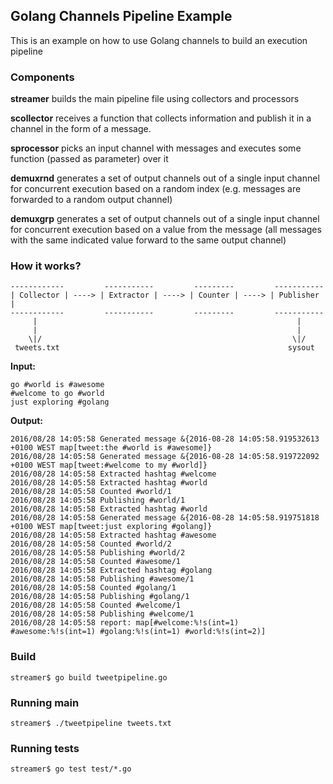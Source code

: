 ## Golang Channels Pipeline Example

This is an example on how to use Golang channels to build an execution pipeline

### Components
**streamer** builds the main pipeline file using collectors and processors

**scollector** receives a function that collects information and publish it in a channel in the form of a message.

**sprocessor** picks an input channel with messages and executes some function (passed as parameter) over it

**demuxrnd** generates a set of output channels out of a single input channel for concurrent execution based on a random index (e.g. messages are forwarded to a random output channel)

**demuxgrp** generates a set of output channels out of a single input channel for concurrent execution based on a value from the message (all messages with the same indicated value forward to the same output channel)

### How it works?

    ------------         -----------         ---------         -----------
    | Collector | ----> | Extractor | ----> | Counter | ----> | Publisher |
    ------------         -----------         ---------         -----------
         |                                                          |
         |                                                          |
        \|/                                                        \|/
     tweets.txt                                                   sysout


**Input:**

    go #world is #awesome
    #welcome to go #world
    just exploring #golang

**Output:**

    2016/08/28 14:05:58 Generated message &{2016-08-28 14:05:58.919532613 +0100 WEST map[tweet:the #world is #awesome]}
    2016/08/28 14:05:58 Generated message &{2016-08-28 14:05:58.919722092 +0100 WEST map[tweet:#welcome to my #world]}
    2016/08/28 14:05:58 Extracted hashtag #welcome
    2016/08/28 14:05:58 Extracted hashtag #world
    2016/08/28 14:05:58 Counted #world/1
    2016/08/28 14:05:58 Publishing #world/1
    2016/08/28 14:05:58 Extracted hashtag #world
    2016/08/28 14:05:58 Generated message &{2016-08-28 14:05:58.919751818 +0100 WEST map[tweet:just exploring #golang]}
    2016/08/28 14:05:58 Extracted hashtag #awesome
    2016/08/28 14:05:58 Counted #world/2
    2016/08/28 14:05:58 Publishing #world/2
    2016/08/28 14:05:58 Counted #awesome/1
    2016/08/28 14:05:58 Extracted hashtag #golang
    2016/08/28 14:05:58 Publishing #awesome/1
    2016/08/28 14:05:58 Counted #golang/1
    2016/08/28 14:05:58 Publishing #golang/1
    2016/08/28 14:05:58 Counted #welcome/1
    2016/08/28 14:05:58 Publishing #welcome/1
    2016/08/28 14:05:58 report: map[#welcome:%!s(int=1) #awesome:%!s(int=1) #golang:%!s(int=1) #world:%!s(int=2)]

### Build
    streamer$ go build tweetpipeline.go

### Running main
    streamer$ ./tweetpipeline tweets.txt

### Running tests
    streamer$ go test test/*.go
